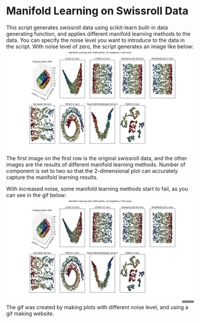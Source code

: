 # Manifold Learning on Swissroll Data

This script generates swissroll data using scikit-learn built-in data generating function, and applies different manifold learning methods to the data. You can specify the noise level you want to introduce to the data in the script. With noise level of zero, the script generates an image like below:
![alt sample_image](https://github.com/jeenalee/swissroll_manifold_learning/blob/master/0.png)
The first image on the first row is the original swissroll data, and the other images are the results of different manifold learning methods. Number of component is set to two so that the 2-dimensional plot can accurately capture the manifold learning results.

With increased noise, some manifold learning methods start to fail, as you can see in the gif below:
![alt sample_gif](https://github.com/jeenalee/swissroll_manifold_learning/blob/master/manifold_noise.gif)
The gif was created by making plots with different noise level, and using a gif making website.
